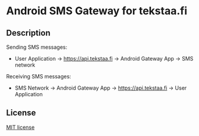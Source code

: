 Android SMS Gateway for tekstaa.fi
==================================

Description
-----------

Sending SMS messages:

* User Application -> https://api.tekstaa.fi -> Android Gateway App -> SMS network

Receiving SMS messages:

* SMS Network -> Android Gateway App -> https://api.tekstaa.fi -> User Application

License
-------

[MIT license](LICENSE.txt)
